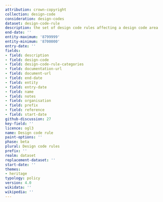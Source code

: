```yaml
---
attribution: crown-copyright
collection: design-code
consideration: design-codes
dataset: design-code-rule
description: the set of design code rules affecting a design code area
end-date: ''
entity-maximum: '8799999'
entity-minimum: '8700000'
entry-date: ''
fields:
- field: description
- field: design-code
- field: design-code-rule-categories
- field: documentation-url
- field: document-url
- field: end-date
- field: entity
- field: entry-date
- field: name
- field: notes
- field: organisation
- field: prefix
- field: reference
- field: start-date
github-discussion: 27
key-field: ''
licence: ogl3
name: Design code rule
paint-options: ''
phase: beta
plural: Design code rules
prefix: ''
realm: dataset
replacement-dataset: ''
start-date: ''
themes:
- heritage
typology: policy
version: 4.0
wikidata: ''
wikipedia: ''
---
```

